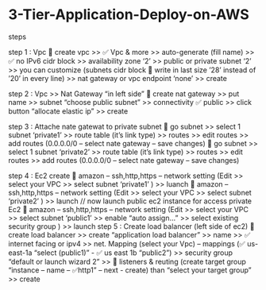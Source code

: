 # 3-Tier-Application-Deploy-on-AWS

steps

step 1 : Vpc  create vpc >> ✅ Vpc & more >> auto-generate (fill name) >> ✅ no IPv6 cidr block >> availability zone ‘2’ >> public or private subnet ‘2’ >> you can customize (subnets cidr block  write in last size ’28’ instead of ’20’ in every line) >> nat gateway or vpc endpoint ‘none’ >> create 


step 2 : Vpc >> Nat Gateway “in left side”  create nat gateway >> put name >> subnet “choose public subnet” >> connectivity ✅ public >> click button “allocate elastic ip” >> create 

step 3 : Attache nate gatewat to private subnet  go subnet >> select 1 subnet ‘private1’ >> route table (it’s link type) >> routes >> edit routes >> add routes (0.0.0.0/0 – select nate gateway – save changes) 
				 go subnet >> select 1 subnet ‘private2’ >> route table (it’s link type) >> routes >> edit routes >> add routes (0.0.0.0/0 – select nate gateway – save changes) 

step 4 : Ec2 create  amazon – ssh,http,https – network setting (Edit >> select your VPC >> select subnet ‘private1’ ) >> luanch
	  amazon – ssh,http,https – network setting (Edit >> select your VPC >> select subnet ‘private2’ ) >> launch
	// now launch public ec2 instance for access private Ec2
	  amazon – ssh,http,https – network setting (Edit >> select your VPC >> select subnet ‘public1’ >> enable “auto assign…” >> select existing security group ) >> launch
step 5 : Create load balancer (left side of ec2)  create load balancer >> create “application load balancer” >> name >> ✅ internet facing or ipv4 >> net. Mapping (select your Vpc) – mappings (✅ us-east-1a “select (public1)” - ✅ us east 1b “public2”) >> security group “default or launch wizard 2” >> 
	 listeners & reuting (create target group “instance – name – ✅http1” – next - create) than “select your target group” >> create
